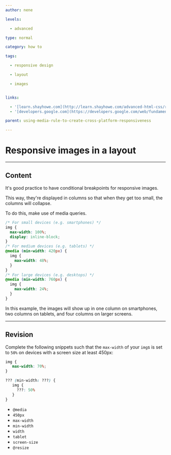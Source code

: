```yaml
---
author: nene

levels:

  - advanced

type: normal

category: how to

tags:

  - responsive design

  - layout

  - images


links:

  - '[learn.shayhowe.com](http://learn.shayhowe.com/advanced-html-css/responsive-web-design/){website}'
  - '[developers.google.com](https://developers.google.com/web/fundamentals/layouts/rwd-fundamentals/use-media-queries?hl=en){website}'

parent: using-media-rule-to-create-cross-platform-responsiveness

---
```


# Responsive images in a layout

---
## Content

It's good practice to have conditional breakpoints for responsive images. 

This way, they're displayed in columns so that when they get too small, the columns will collapse. 

To do this, make use of media queries.

```css
/* For small devices (e.g. smartphones) */
img {
  max-width: 100%;
  display: inline-block;
}
/* For medium devices (e.g. tablets) */
@media (min-width: 420px) {
  img {
    max-width: 48%;
  }
}
/* For large devices (e.g. desktops) */
@media (min-width: 760px) {
  img {
    max-width: 24%;
  }
}
```

In this example, the images will show up in one column on smartphones, two columns on tablets, and four columns on larger screens.

---
## Revision

Complete the following snippets such that the `max-width` of your `img`s is set to `50%` on devices with a screen size at least 450px:
```css
img {
   max-width: 70%;
}

??? (min-width: ???) {
   img {
     ???: 50%
   }
}
```


* `@media`
* `450px`
* `max-width`
* `min-width`
* `width`
* `tablet`
* `screen-size`
* `@resize`

 
